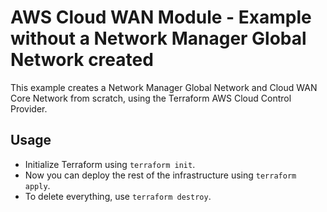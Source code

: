 # AWS Cloud WAN Module - Example without a Network Manager Global Network created

This example creates a Network Manager Global Network and Cloud WAN Core Network from scratch, using the Terraform AWS Cloud Control Provider.

## Usage

- Initialize Terraform using `terraform init`.
- Now you can deploy the rest of the infrastructure using `terraform apply`.
- To delete everything, use `terraform destroy`.